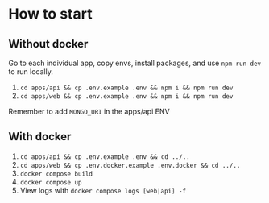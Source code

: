 # How to start

## Without docker

Go to each individual app, copy envs, install packages, and use `npm run dev` to run locally.

1. `cd apps/api && cp .env.example .env && npm i && npm run dev`
2. `cd apps/web && cp .env.example .env && npm i && npm run dev`

Remember to add `MONGO_URI` in the apps/api ENV

## With docker

1. `cd apps/api && cp .env.example .env && cd ../..`
2. `cd apps/web && cp .env.docker.example .env.docker && cd ../..`
3. `docker compose build`
4. `docker compose up`
5. View logs with `docker compose logs [web|api] -f`

